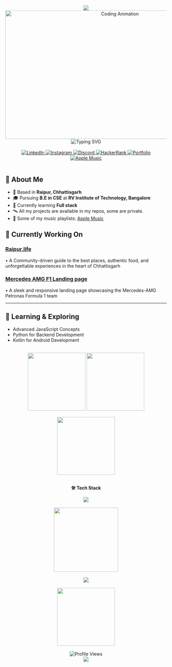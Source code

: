 <div align="center">
  <img src="https://capsule-render.vercel.app/api?type=waving&color=0:00D4FF,50:0099CC,100:7209B7&height=120&section=header&text=Naman%20Bagdiya&fontSize=40&fontColor=FFFFFF&animation=fadeIn&fontAlignY=35"/>
</div>

<div align="center">
  <img src="https://i.pinimg.com/originals/90/70/32/9070324cdfc07c68d60eed0c39e77573.gif" width="700" height="400" alt="Coding Animation" />
</div>

<div align="center">
  <img src="https://readme-typing-svg.herokuapp.com?font=JetBrains+Mono&weight=500&size=26&duration=4000&pause=1000&color=58A6FF&center=true&vCenter=true&random=false&width=600&lines=Web+Developer+%F0%9F%92%BB;Music+Enthusiast+%F0%9F%8E%B5;Digital+Artisan+%F0%9F%8E%A8;Open-Source+Contributor+%F0%9F%8C%9F;Food+Enthusiast+%F0%9F%8D%95" alt="Typing SVG" />
</div>

<br>

<div align="center">
  <a href="https://www.linkedin.com/in/namanbagdiya/" target="_blank">
    <img src="https://img.shields.io/badge/LinkedIn-%230077B5.svg?style=for-the-badge&logo=linkedin&logoColor=white" alt="LinkedIn"/>
  </a>
  <a href="https://instagram.com/namaan_b" target="_blank">
    <img src="https://img.shields.io/badge/Instagram-%23E4405F.svg?style=for-the-badge&logo=instagram&logoColor=white" alt="Instagram"/>
  </a>
  <a href="https://discordapp.com/users/932995196101201951" target="_blank">
    <img src="https://img.shields.io/badge/Discord-%237289DA.svg?style=for-the-badge&logo=discord&logoColor=white" alt="Discord"/>
  </a>
  <a href="https://www.hackerrank.com/namanbagdiya" target="_blank">
    <img src="https://img.shields.io/badge/HackerRank-%232EC866.svg?style=for-the-badge&logo=hackerrank&logoColor=white" alt="HackerRank"/>
  </a>
  <a href="https://www.namanbagdiya.me/" target="_blank">
    <img src="https://img.shields.io/badge/Portfolio-%23FF6B6B.svg?style=for-the-badge&logo=safari&logoColor=white" alt="Portfolio"/>
  </a>
  <a href="https://music.apple.com/profile/NamanOG" target="_blank">
    <img src="https://img.shields.io/badge/Apple%20Music-%23FA243C.svg?style=for-the-badge&logo=apple-music&logoColor=white" alt="Apple Music"/>
  </a>
</div>

<br>

## 📜 About Me

- 📍 Based in **Raipur, Chhattisgarh**
- 🎓 Pursuing **B.E in CSE** at **RV Institute of Technology, Bangalore**
- 🔭 Currently learning **Full stack**
- 🛰️ All my projects are available in my repos, some are private.
- 🎵 Some of my music playlists: [Apple Music](https://music.apple.com/profile/NamanOG)

## 🎯 Currently Working On

### [Raipur.life](https://raipurlife.vercel.app/)
• A Community-driven guide to the best places, authentic food, and unforgettable experiences in the heart of Chhattisgarh


### [Mercedes AMG F1 Landing page](https://amg-formula1.vercel.app/)
• A sleek and responsive landing page showcasing the Mercedes-AMG Petronas Formula 1 team

---

## 🌱 Learning & Exploring

- Advanced JavaScript Concepts
- Python for Backend Development  
- Kotlin for Android Development

<br>

<div align="center">
  <img src="https://github-readme-stats.vercel.app/api?username=NamanOG&show_icons=true&theme=github_dark&hide_border=true&bg_color=0d1117&title_color=58a6ff&text_color=c9d1d9&icon_color=58a6ff&border_radius=12" height="180"/>
  <img src="https://github-readme-stats.vercel.app/api/top-langs?username=NamanOG&layout=compact&theme=github_dark&hide_border=true&bg_color=0d1117&title_color=58a6ff&text_color=c9d1d9&border_radius=12" height="180"/>
</div>

<br>

<div align="center">
  <img src="https://github-readme-streak-stats.herokuapp.com/?user=NamanOG&theme=github-dark-blue&hide_border=true&background=0d1117&stroke=58a6ff&ring=58a6ff&fire=ff7b72&currStreakLabel=58a6ff&sideLabels=c9d1d9&dates=c9d1d9&border_radius=12" height="180"/>
</div>

<br>

<div align="center">

**🛠️ Tech Stack**

<img src="https://skillicons.dev/icons?i=html,css,js,ts,react,nextjs,nodejs,express,mongodb,python,cpp,kotlin,git,github,vscode,figma&theme=dark" />

</div>

<br>

<div align="center">
  <img src="https://github-readme-activity-graph.vercel.app/graph?username=NamanOG&theme=github-compact&hide_border=true&bg_color=0d1117&color=58a6ff&line=58a6ff&point=ff7b72&area=true&area_color=21262d" height="200"/>
</div>

<br>

<div align="center">
  <img src="https://github-profile-trophy.vercel.app/?username=NamanOG&theme=github_dark&no-frame=true&no-bg=true&margin-w=4&column=7" />
</div>

<br>

<div align="center">
  <img src="https://github-readme-stats.vercel.app/api/wakatime?username=NamanOG&theme=github_dark&hide_border=true&bg_color=0d1117&title_color=58a6ff&text_color=c9d1d9&border_radius=12" height="180"/>
</div>

<br>

<div align="center">
  <img src="https://komarev.com/ghpvc/?username=NamanOG&style=for-the-badge&color=58a6ff&label=Profile+Views" alt="Profile Views"/>
</div>

<div align="center">
  <img src="https://capsule-render.vercel.app/api?type=waving&color=0:00D4FF,50:0099CC,100:7209B7&height=80&section=footer"/>
</div>
